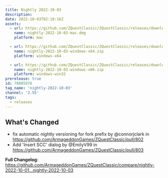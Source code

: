 ```yaml
---
title: Nightly 2022-10-03
description: 
date: 2022-10-03T02:18:16Z
assets: 
  - url: https://github.com/ZQuestClassic/ZQuestClassic/releases/download/nightly-2022-10-03/nightly-2022-10-03-mac.dmg
    name: nightly-2022-10-03-mac.dmg
    platform: mac

  - url: https://github.com/ZQuestClassic/ZQuestClassic/releases/download/nightly-2022-10-03/nightly-2022-10-03-windows-x64.zip
    name: nightly-2022-10-03-windows-x64.zip
    platform: windows-x64

  - url: https://github.com/ZQuestClassic/ZQuestClassic/releases/download/nightly-2022-10-03/nightly-2022-10-03-windows-x86.zip
    name: nightly-2022-10-03-windows-x86.zip
    platform: windows-win32
prerelease: true
id: 78805976
tag_name: 'nightly-2022-10-03'
channel: '2.55'
tags:
  - releases
---
```


## What's Changed
* fix automatic nightly versioning for fork prefix by @connorjclark in https://github.com/ArmageddonGames/ZQuestClassic/pull/802
* Add 'Insert SCC' dialog by @EmilyV99 in https://github.com/ArmageddonGames/ZQuestClassic/pull/803


**Full Changelog**: https://github.com/ArmageddonGames/ZQuestClassic/compare/nightly-2022-10-01...nightly-2022-10-03
